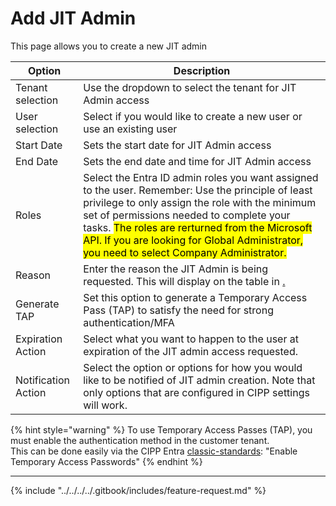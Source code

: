 # Add JIT Admin

This page allows you to create a new JIT admin

| Option              | Description                                                                                                                                                                                                                                                                                                                                                                          |
| ------------------- | ------------------------------------------------------------------------------------------------------------------------------------------------------------------------------------------------------------------------------------------------------------------------------------------------------------------------------------------------------------------------------------ |
| Tenant selection    | Use the dropdown to select the tenant for JIT Admin access                                                                                                                                                                                                                                                                                                                           |
| User selection      | Select if you would like to create a new user or use an existing user                                                                                                                                                                                                                                                                                                                |
| Start Date          | Sets the start date for JIT Admin access                                                                                                                                                                                                                                                                                                                                             |
| End Date            | Sets the end date and time for JIT Admin access                                                                                                                                                                                                                                                                                                                                      |
| Roles               | Select the Entra ID admin roles you want assigned to the user. Remember: Use the principle of least privilege to only assign the role with the minimum set of permissions needed to complete your tasks. <mark style="color:$warning;">The roles are rerturned from the Microsoft API. If you are looking for Global Administrator, you need to select Company Administrator.</mark> |
| Reason              | Enter the reason the JIT Admin is being requested. This will display on the table in [.](./ "mention")                                                                                                                                                                                                                                                                               |
| Generate TAP        | Set this option to generate a Temporary Access Pass (TAP) to satisfy the need for strong authentication/MFA                                                                                                                                                                                                                                                                          |
| Expiration Action   | Select what you want to happen to the user at expiration of the JIT admin access requested.                                                                                                                                                                                                                                                                                          |
| Notification Action | Select the option or options for how you would like to be notified of JIT admin creation. Note that only options that are configured in CIPP settings will work.                                                                                                                                                                                                                     |



{% hint style="warning" %}
To use Temporary Access Passes (TAP), you must enable the authentication method in the customer tenant. \
This can be done easily via the CIPP Entra [classic-standards](../../../tenant/standards/list-standards/classic-standards/ "mention"): "Enable Temporary Access Passwords"
{% endhint %}

***

{% include "../../../../.gitbook/includes/feature-request.md" %}
